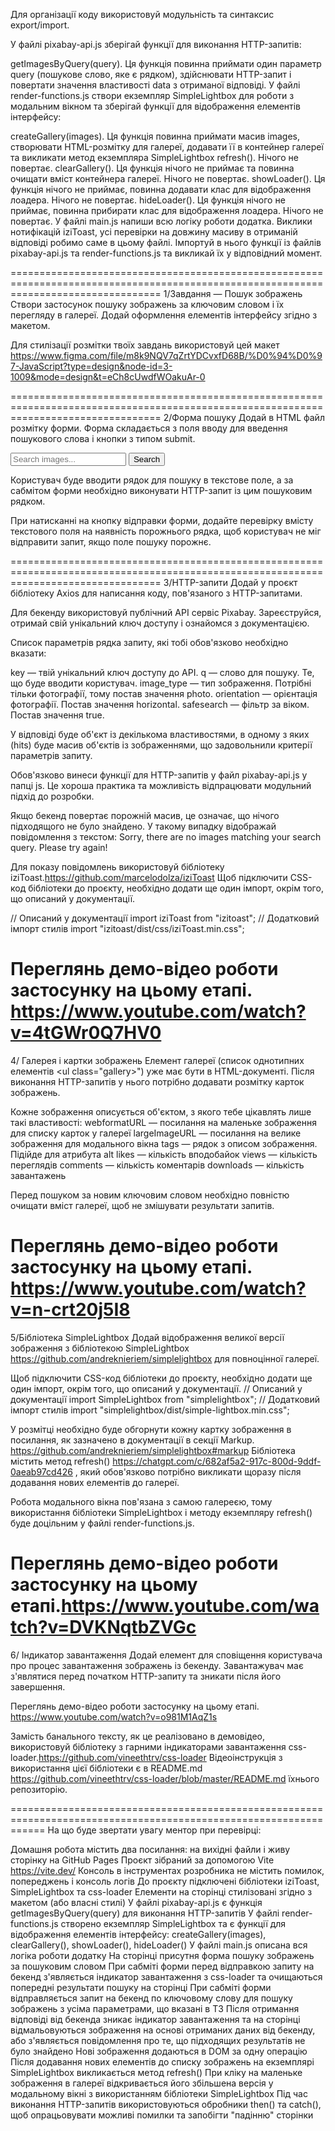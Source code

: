 
Для організації коду використовуй модульність та синтаксис export/import.

У файлі pixabay-api.js зберігай функції для виконання HTTP-запитів:

getImagesByQuery(query). Ця функція повинна приймати один параметр query (пошукове слово, яке є рядком), здійснювати HTTP-запит і повертати значення властивості data з отриманої відповіді.
У файлі render-functions.js створи екземпляр SimpleLightbox для роботи з модальним вікном та зберігай функції для відображення елементів інтерфейсу:

createGallery(images). Ця функція повинна приймати масив images, створювати HTML-розмітку для галереї, додавати її в контейнер галереї та викликати метод екземпляра SimpleLightbox refresh(). Нічого не повертає.
clearGallery(). Ця функція нічого не приймає та повинна очищати вміст контейнера галереї. Нічого не повертає.
showLoader(). Ця функція нічого не приймає, повинна додавати клас для відображення лоадера. Нічого не повертає.
hideLoader(). Ця функція нічого не приймає, повинна прибирати клас для відображення лоадера. Нічого не повертає.
У файлі main.js напиши всю логіку роботи додатка. Виклики нотифікацій iziToast, усі перевірки на довжину масиву в отриманій відповіді робимо саме в цьому файлі. Імпортуй в нього функції із файлів pixabay-api.js та render-functions.js та викликай їх у відповідний момент.

======================================================================================================================================
1/Завдання — Пошук зображень
Створи застосунок пошуку зображень за ключовим словом і їх перегляду в галереї. Додай оформлення елементів інтерфейсу згідно з макетом.

Для стилізації розмітки твоїх завдань використовуй цей макет https://www.figma.com/file/m8k9NQV7qZrtYDCvxfD68B/%D0%94%D0%97-JavaScript?type=design&node-id=3-1009&mode=design&t=eCh8cUwdfWOakuAr-0 

======================================================================================================================================
2/Форма пошуку
Додай в HTML файл розмітку форми. Форма складається з поля вводу для введення пошукового слова і кнопки з типом submit.  

<form class="form">
  <label>
    <input type="text" name="search-text" placeholder="Search images..." required>
  </label>
  <button type="submit">Search</button>
</form>

Користувач буде вводити рядок для пошуку в текстове поле, а за сабмітом форми необхідно виконувати HTTP-запит із цим пошуковим рядком.

При натисканні на кнопку відправки форми, додайте перевірку вмісту текстового поля на наявність порожнього рядка, щоб користувач не міг відправити запит, якщо поле пошуку порожнє.

======================================================================================================================================
3/HTTP-запити
Додай у проєкт бібліотеку Axios для написання коду, пов'язаного з HTTP-запитами.

Для бекенду використовуй публічний API сервіс Pixabay. Зареєструйся, отримай свій унікальний ключ доступу і ознайомся з документацією.

Список параметрів рядка запиту, які тобі обов'язково необхідно вказати:

key — твій унікальний ключ доступу до API.
q — слово для пошуку. Те, що буде вводити користувач.
image_type — тип зображення. Потрібні тільки фотографії, тому постав значення photo.
orientation — орієнтація фотографії. Постав значення horizontal.
safesearch — фільтр за віком. Постав значення true.

У відповіді буде об'єкт із декількома властивостями, в одному з яких (hits) буде масив об'єктів із зображеннями, що задовольнили критерії параметрів запиту.

Обов'язково винеси функції для HTTP-запитів у файл pixabay-api.js у папці js. Це хороша практика та можливість відпрацювати модульний підхід до розробки.

Якщо бекенд повертає порожній масив, це означає, що нічого підходящого не було знайдено. У такому випадку відображай повідомлення з текстом:
Sorry, there are no images matching your search query. Please try again!

Для показу повідомлень використовуй бібліотеку iziToast.https://github.com/marcelodolza/iziToast  Щоб підключити CSS-код бібліотеки до проєкту, необхідно додати ще один імпорт, окрім того, що описаний у документації.

// Описаний у документації
import iziToast from "izitoast";
// Додатковий імпорт стилів
import "izitoast/dist/css/iziToast.min.css";

Переглянь демо-відео роботи застосунку на цьому етапі. https://www.youtube.com/watch?v=4tGWr0Q7HV0 
===========================================================================================================================
4/ Галерея і картки зображень
Елемент галереї (список однотипних елементів <ul class="gallery>") уже має бути в HTML-документі. Після виконання HTTP-запитів у нього потрібно додавати розмітку карток зображень.

Кожне зображення описується об'єктом, з якого тебе цікавлять лише такі властивості:
webformatURL — посилання на маленьке зображення для списку карток у галереї
largeImageURL — посилання на велике зображення для модального вікна
tags — рядок з описом зображення. Підійде для атрибута alt
likes — кількість вподобайок
views — кількість переглядів
comments — кількість коментарів
downloads — кількість завантажень

Перед пошуком за новим ключовим словом необхідно повністю очищати вміст галереї, щоб не змішувати результати запитів.

Переглянь демо-відео роботи застосунку на цьому етапі. https://www.youtube.com/watch?v=n-crt20j5I8 
=============================================================================================================================
5/Бібліотека SimpleLightbox
Додай відображення великої версії зображення з бібліотекою SimpleLightbox https://github.com/andreknieriem/simplelightbox для повноцінної галереї.

Щоб підключити CSS-код бібліотеки до проєкту, необхідно додати ще один імпорт, окрім того, що описаний у документації.
// Описаний у документації
import SimpleLightbox from "simplelightbox";
// Додатковий імпорт стилів
import "simplelightbox/dist/simple-lightbox.min.css";

У розмітці необхідно буде обгорнути кожну картку зображення в посилання, як зазначено в документації в секції Markup. https://github.com/andreknieriem/simplelightbox#markup 
Бібліотека містить метод refresh() https://chatgpt.com/c/682af5a2-917c-800d-9ddf-0aeab97cd426 , який обов'язково потрібно викликати щоразу після додавання нових елементів до галереї.

Робота модального вікна пов'язана з самою галереєю, тому використання бібліотеки SimpleLightbox і методу екземпляру refresh() буде доцільним у файлі render-functions.js.

Переглянь демо-відео роботи застосунку на цьому етапі.https://www.youtube.com/watch?v=DVKNqtbZVGc 
====================================================================================================================
6/ Індикатор завантаження
Додай елемент для сповіщення користувача про процес завантаження зображень із бекенду. Завантажувач має з'являтися перед початком HTTP-запиту та зникати після його завершення.

Переглянь демо-відео роботи застосунку на цьому етапі. https://www.youtube.com/watch?v=o981M1AqZ1s

Замість банального тексту, як це реалізовано в демовідео, використовуй бібліотеку з гарними індикаторами завантаження css-loader.https://github.com/vineethtrv/css-loader 
Відеоінструкція з використання цієї бібліотеки є в README.md https://github.com/vineethtrv/css-loader/blob/master/README.md їхнього репозиторію.

==================================================================================================================
На що буде звертати увагу ментор при перевірці:

Домашня робота містить два посилання: на вихідні файли і живу сторінку на GitHub Pages
Проєкт зібраний за допомогою Vite https://vite.dev/ 
Консоль в інструментах розробника не містить помилок, попереджень і консоль логів
До проєкту підключені бібліотеки iziToast, SimpleLightbox та css-loader
Елементи на сторінці стилізовані згідно з макетом (або власні стилі)
У файлі  pixabay-api.js є функція getImagesByQuery(query) для виконання HTTP-запитів
У файлі render-functions.js створено екземпляр SimpleLightbox та є функції для відображення елементів інтерфейсу: createGallery(images), clearGallery(),  showLoader(),  hideLoader()
У файлі main.js описана вся логіка роботи додатку
На сторінці присутня форма пошуку зображень за пошуковим словом
При сабміті форми перед відправкою запиту на бекенд з'являється індикатор завантаження з css-loader та очищаються попередні результати пошуку на сторінці
При сабміті форми відправляється запит на бекенд по ключовому слову для пошуку зображень з усіма параметрами, що вказані в ТЗ
Після отримання відповіді від бекенда зникає індикатор завантаження та на сторінці відмальовуються зображення на основі отриманих даних від бекенду, або з'являється повідомлення про те, що підходящих результатів не було знайдено
Нові зображення додаються в DOM за одну операцію
Після додавання нових елементів до списку зображень на екземплярі SimpleLightbox викликається метод refresh()
При кліку на маленьке зображення в галереї відкривається його збільшена версія у модальному вікні з використанням бібліотеки SimpleLightbox
Під час виконання HTTP-запитів використовуються обробники then() та catch(), щоб опрацьовувати можливі помилки та запобігти "падінню" сторінки


